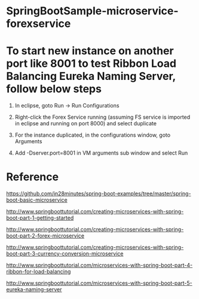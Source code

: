 # SpringBootSample-microservice-forexservice

# To start new instance on another port like 8001 to test Ribbon Load Balancing Eureka Naming Server, follow below steps

1. In eclipse, goto Run -> Run Configurations

2. Right-click the Forex Service running (assuming FS service is imported in eclipse and running on port 8000) and select duplicate

3. For the instance duplicated, in the configurations window, goto Arguments

4. Add -Dserver.port=8001 in VM arguments sub window and select Run

# Reference

https://github.com/in28minutes/spring-boot-examples/tree/master/spring-boot-basic-microservice

http://www.springboottutorial.com/creating-microservices-with-spring-boot-part-1-getting-started

http://www.springboottutorial.com/creating-microservices-with-spring-boot-part-2-forex-microservice

http://www.springboottutorial.com/creating-microservices-with-spring-boot-part-3-currency-conversion-microservice

http://www.springboottutorial.com/microservices-with-spring-boot-part-4-ribbon-for-load-balancing

http://www.springboottutorial.com/microservices-with-spring-boot-part-5-eureka-naming-server
